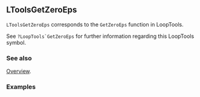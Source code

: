 ## LToolsGetZeroEps

`LToolsGetZeroEps` corresponds to the `GetZeroEps` function in LoopTools.

See ``?LoopTools`GetZeroEps`` for further information regarding this LoopTools symbol.

### See also

[Overview](Extra/FeynHelpers.md).

### Examples